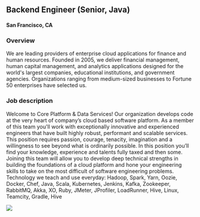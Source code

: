 ## Backend Engineer (Senior, Java)
#### San Francisco, CA

### Overview
We are leading providers of enterprise cloud applications for finance and human resources. Founded in 2005, we deliver financial management, human capital management, and analytics applications designed for the world's largest companies, educational institutions, and government agencies. Organizations ranging from medium-sized businesses to Fortune 50 enterprises have selected us.

### Job description
Welcome to Core Platform & Data Services! Our organization develops code at the very heart of company’s cloud based software platform. As a member of this team you'll work with exceptionally innovative and experienced engineers that have built highly robust, performant and scalable services. This position requires passion, courage, tenacity, imagination and a willingness to see beyond what is ordinarily possible. In this position you’ll find your knowledge, experience and talents fully taxed and then some. Joining this team will allow you to develop deep technical strengths in building the foundations of a cloud platform and hone your engineering skills to take on the most difficult of software engineering problems. 
Technology we teach and use everyday: Hadoop, Spark, Yarn, Oozie, Docker, Chef, Java, Scala, Kubernetes, Jenkins, Kafka, Zookeeper, RabbitMQ, Akka, XO, Ruby, JMeter, JProfiler, LoadRunner, Hive, Linux, Teamcity, Gradle, Hive


[<img src='https://dabuttonfactory.com/button.png?t=Learn+More&f=Calibri-Bold&ts=24&tc=fff&hp=20&vp=8&c=5&bgt=unicolored&bgc=29aafe'>](https://letsrockit.co/jobs/v29ya2rheq-backend-engineer-senior-java)
